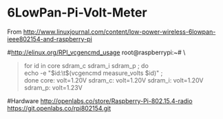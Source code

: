 # 6LowPan-Pi-Volt-Meter
From http://www.linuxjournal.com/content/low-power-wireless-6lowpan-ieee802154-and-raspberry-pi


#http://elinux.org/RPI_vcgencmd_usage
root@raspberrypi:~# \
> for id in core sdram_c sdram_i sdram_p ; do \
>     echo -e "$id:\t$(vcgencmd measure_volts $id)" ; \
> done
core:   volt=1.20V
sdram_c:        volt=1.20V
sdram_i:        volt=1.20V
sdram_p:        volt=1.23V

#Hardware
http://openlabs.co/store/Raspberry-Pi-802.15.4-radio
https://git.openlabs.co/rpi802154.git

